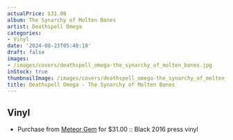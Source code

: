 ```yaml
---
actualPrice: $31.00
album: The Synarchy of Molten Bones
artist: Deathspell Omega
categories:
- Vinyl
date: '2024-08-23T05:40:18'
draft: false
images:
- /images/covers/deathspell_omega-the_synarchy_of_molten_bones.jpg
inStock: true
thumbnailImage: /images/covers/deathspell_omega-the_synarchy_of_molten_bones-thumb.jpg
title: Deathspell Omega - The Synarchy of Molten Bones
---
```


## Vinyl
* Purchase from [Meteor Gem](https://meteor-gem.com/products/deathspell-omega-the-synarchy-of-molten-bones-lp) for $31.00 :: Black 2016 press vinyl
